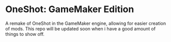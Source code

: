 # OneShot: GameMaker Edition
A remake of OneShot in the GameMaker engine, allowing for easier creation of mods.
This repo will be updated soon when i have a good amount of things to show off.
